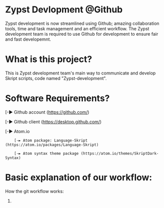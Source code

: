 # Zypst Devlopment @Github
Zypst development is now streamlined using Github; amazing collaboration tools, time and task management and an efficient workflow.
The Zypst development team is required to use Github for development to ensure fair and fast developemnt.

# What is this project?
This is Zypst development team's main way to communicate and develop Skript scripts, code named "Zypst-development".

# Software Requirements?
[-► Github account (https://github.com/)

[-► Github client (https://desktop.github.com/) 

[-► Atom.io
	
        [-► Atom package: Language-Skript (https://atom.io/packages/Language-Skript)
	
        [-► Atom syntax theme package (https://atom.io/themes/SkriptDark-Syntax)

# Basic explanation of our workflow:
How the git workflow works:

1)

